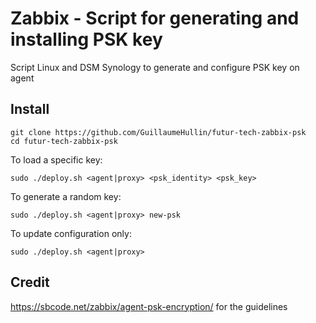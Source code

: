 # Zabbix - Script for generating and installing PSK key
Script Linux and DSM Synology to generate and configure PSK key on agent

## Install

    git clone https://github.com/GuillaumeHullin/futur-tech-zabbix-psk
    cd futur-tech-zabbix-psk

To load a specific key:
    
    sudo ./deploy.sh <agent|proxy> <psk_identity> <psk_key>

To generate a random key: 
    
    sudo ./deploy.sh <agent|proxy> new-psk
    
To update configuration only:
    
    sudo ./deploy.sh <agent|proxy>


## Credit

https://sbcode.net/zabbix/agent-psk-encryption/ for the guidelines
